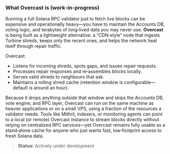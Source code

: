 ### What **Overcast** is (work‑in‑progress)

Running a full Solana RPC validator just to fetch live blocks can be expensive and operationally heavy—you have to maintain the Accounts DB, voting logic, and terabytes of long‑lived data you may never use. **Overcast** is being built as a lightweight alternative: a “CDN‑style” node that ingests Turbine shreds, keeps only the recent ones, and helps the network heal itself through repair traffic.

Overcast:

* Listens for incoming shreds, spots gaps, and issues repair requests.  
* Processes repair responses and re‑assembles blocks locally.  
* Serves valid shreds to neighbours that ask.  
* Maintains a rolling shred cache (retention window is configurable—default is around an hour).

Because it drops anything outside that window and skips the Accounts DB, vote engine, and RPC layer, Overcast can run on the same machine as heavier applications or on a small VPS, using a fraction of the resources a validator needs. Tools like Mithril, indexers, or monitoring agents can point to a local (or remote) Overcast instance to stream blocks directly without relying on centralized RPC services—yet Overcast remains fully usable as a stand‑alone cache for anyone who just wants fast, low‑footprint access to fresh Solana data.

> **Status:** Actively under development
